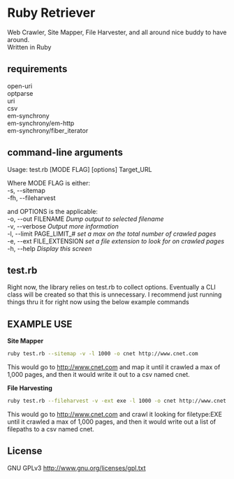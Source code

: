 Ruby Retriever  
==============

Web Crawler, Site Mapper, File Harvester, and all around nice buddy to have around.  
Written in Ruby  

requirements
------------ 
open-uri  
optparse  
uri  
csv  
em-synchrony  
em-synchrony/em-http  
em-synchrony/fiber_iterator  
  
command-line arguments
-----------------------
Usage: test.rb [MODE FLAG] [options] Target_URL  

Where MODE FLAG is either:  
	-s, --sitemap  
	-fh, --fileharvest  
  
and OPTIONS is the applicable:  
    -o, --out FILENAME                *Dump output to selected filename*  
    -v, --verbose                     *Output more information*  
    -l, --limit PAGE_LIMIT_#          *set a max on the total number of crawled pages*  
    -e, --ext FILE_EXTENSION          *set a file extension to look for on crawled pages*  
    -h, --help                        *Display this screen*  
  
test.rb
-------
Right now, the library relies on test.rb to collect options. Eventually a CLI class will be created so that this is unnecessary. I recommend just running things thru it for right now using the below example commands  
  
EXAMPLE USE  
-----------
   
 **Site Mapper**  
```sh
ruby test.rb --sitemap -v -l 1000 -o cnet http://www.cnet.com
```  
  
This would go to http://www.cnet.com and map it until it crawled a max of 1,000 pages, and then it would write it out to a csv named cnet.  
  
 **File Harvesting**  
```sh
ruby test.rb --fileharvest -v -ext exe -l 1000 -o cnet http://www.cnet.com
```  
  
This would go to http://www.cnet.com and crawl it looking for filetype:EXE until it crawled a max of 1,000 pages, and then it would write out a list of filepaths to a csv named cnet.  
  
License
-------
GNU GPLv3 http://www.gnu.org/licenses/gpl.txt